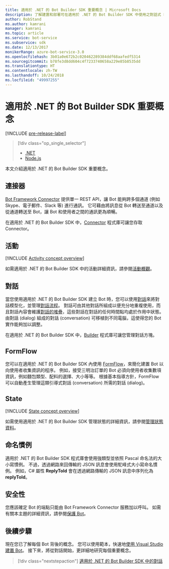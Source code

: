 ```yaml
---
title: 適用於 .NET 的 Bot Builder SDK 重要概念 | Microsoft Docs
description: 了解建置和部署可在適用於 .NET 的 Bot Builder SDK 中使用之對話式 Bot 所需的重要概念和工具。
author: RobStand
ms.author: kamrani
manager: kamrani
ms.topic: article
ms.service: bot-service
ms.subservice: sdk
ms.date: 12/13/2017
monikerRange: azure-bot-service-3.0
ms.openlocfilehash: 3b01a0e672b2c020462289384ddf68aafedf5314
ms.sourcegitcommit: b78fe3d8dd604c4f7233740658a229e85b8535dd
ms.translationtype: HT
ms.contentlocale: zh-TW
ms.lasthandoff: 10/24/2018
ms.locfileid: "49997255"
---
```

# <a name="key-concepts-in-the-bot-builder-sdk-for-net"></a>適用於 .NET 的 Bot Builder SDK 重要概念

[!INCLUDE [pre-release-label](../includes/pre-release-label-v3.md)]

> [!div class="op_single_selector"]
> - [.NET](../dotnet/bot-builder-dotnet-concepts.md)
> - [Node.js](../nodejs/bot-builder-nodejs-concepts.md)

本文介紹適用於 .NET 的 Bot Builder SDK 重要概念。

## <a name="connector"></a>連接器

[Bot Framework Connector](bot-builder-dotnet-connector.md) 提供單一 REST API，讓 Bot 能夠跨多個通道 (例如 Skype、電子郵件、Slack 等) 進行通訊。 它可藉由將訊息從 Bot 轉送至通道以及從通道轉送至 Bot，讓 Bot 和使用者之間的通訊更為順暢。 

在適用於 .NET 的 Bot Builder SDK 中，[Connector][connectorLibrary] 程式庫可讓您存取 Connector。 

## <a name="activity"></a>活動

[!INCLUDE [Activity concept overview](../includes/snippet-dotnet-concept-activity.md)]

如需適用於 .NET 的 Bot Builder SDK 中的活動詳細資訊，請參閱[活動概觀](bot-builder-dotnet-activities.md)。

## <a name="dialog"></a>對話

當您使用適用於 .NET 的 Bot Builder SDK 建立 Bot 時，您可以使用[對話](bot-builder-dotnet-dialogs.md)來將對話模型化，並管理[對話流程](../bot-service-design-conversation-flow.md#dialog-stack)。 對話可由其他對話所組成以便充分地重複使用，而且對話內容會維護[對話的堆疊](../bot-service-design-conversation-flow.md)，這些對話在對話的任何時間點均處於作用中狀態。 由對話 \(dialog\) 組成的對話 \(conversation\) 可移植到不同電腦，這使得您的 Bot 實作能夠加以調整。 

在適用於 .NET 的 Bot Builder SDK 中，[Builder][builderLibrary] 程式庫可讓您管理對話方塊。

## <a name="formflow"></a>FormFlow

您可以在適用於 .NET 的 Bot Builder SDK 內使用 [FormFlow](bot-builder-dotnet-formflow.md)，來簡化建置 Bot 以向使用者收集資訊的程序。 例如，接受三明治訂單的 Bot 必須向使用者收集數項資訊，例如麵包類型、配料的選擇、大小等等。 根據基本指導方針，FormFlow 可以自動產生管理這類引導式對話 \(conversation\) 所需的對話 \(dialog\)。

## <a name="state"></a>State

[!INCLUDE [State concept overview](../includes/snippet-dotnet-concept-state.md)]

如需使用適用於 .NET 的 Bot Builder SDK 管理狀態的詳細資訊，請參閱[管理狀態資料](bot-builder-dotnet-state.md)。

## <a name="naming-conventions"></a>命名慣例

適用於 .NET 的 Bot Builder SDK 程式庫會使用強類型並依照 Pascal 命名法的大小寫慣例。 不過，透過網路來回傳輸的 JSON 訊息會使用駝峰式大小寫命名慣例。 例如，C# 屬性 **ReplyToId** 會在透過網路傳輸的 JSON 訊息中序列化為 **replyToId**。

## <a name="security"></a>安全性

您應該確定 Bot 的端點只能由 Bot Framework Connector 服務加以呼叫。 如需有關本主題的詳細資訊，請參閱[保護 Bot](bot-builder-dotnet-security.md)。

## <a name="next-steps"></a>後續步驟

現在您已了解每個 Bot 背後的概念。 您可以使用範本，快速地[使用 Visual Studio 建置 Bot](bot-builder-dotnet-quickstart.md)。 接下來，將從對話開始，更詳細地研究每個重要概念。

> [!div class="nextstepaction"]
> [適用於 .NET 的 Bot Builder SDK 中的對話](bot-builder-dotnet-dialogs.md)

[connectorLibrary]: /dotnet/api/microsoft.bot.connector

[builderLibrary]: /dotnet/api/microsoft.bot.builder.dialogs
